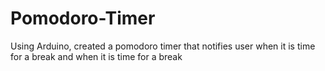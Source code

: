 # Pomodoro-Timer
Using Arduino, created a pomodoro timer that notifies user when it is time for a break and when it is time for a break
